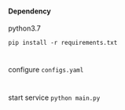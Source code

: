 #### Dependency

python3.7

`pip install -r requirements.txt`
#


configure `configs.yaml`
#

start service `python main.py`